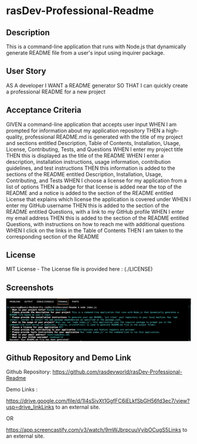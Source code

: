 # rasDev-Professional-Readme

## Description

This is a command-line application that runs with Node.js that dynamically generate README file from a user's input using inquirer package.

## User Story

AS A developer
I WANT a README generator
SO THAT I can quickly create a professional README for a new project

## Acceptance Criteria

GIVEN a command-line application that accepts user input
WHEN I am prompted for information about my application repository
THEN a high-quality, professional README.md is generated with the title of my project and sections entitled Description, Table of Contents, Installation, Usage, License, Contributing, Tests, and Questions
WHEN I enter my project title
THEN this is displayed as the title of the README
WHEN I enter a description, installation instructions, usage information, contribution guidelines, and test instructions
THEN this information is added to the sections of the README entitled Description, Installation, Usage, Contributing, and Tests
WHEN I choose a license for my application from a list of options
THEN a badge for that license is added near the top of the README and a notice is added to the section of the README entitled License that explains which license the application is covered under
WHEN I enter my GitHub username
THEN this is added to the section of the README entitled Questions, with a link to my GitHub profile
WHEN I enter my email address
THEN this is added to the section of the README entitled Questions, with instructions on how to reach me with additional questions
WHEN I click on the links in the Table of Contents
THEN I am taken to the corresponding section of the README

## License

MIT License - The License file is provided here : (./LICENSE)

## Screenshots

![Alt text](assets/images/command_line_prompts.png)

## Github Repository and Demo Link

Github Repository: https://github.com/rasdevworld/rasDev-Professional-Readme

Demo Links :

https://drive.google.com/file/d/1I4sSivXt1GgfFC6iELkfSbGH56fd3ec7/view?usp=drive_linkLinks to an external site.

OR

https://app.screencastify.com/v3/watch/9mWJbrpcuuVyibOCugS5Links to an external site.

